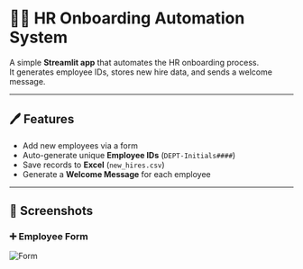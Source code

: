 # 👩‍💼 HR Onboarding Automation System

A simple **Streamlit app** that automates the HR onboarding process.  
It generates employee IDs, stores new hire data, and sends a welcome message.

---

## 🖊️ Features
- Add new employees via a form
- Auto-generate unique **Employee IDs** (`DEPT-Initials####`)
- Save records to **Excel** (`new_hires.csv`)
- Generate a **Welcome Message** for each employee

---

## 📸 Screenshots

### ➕ Employee Form
![Form](screenshots/form.png)
